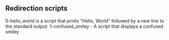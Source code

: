 ## Redirection scripts

0-hello_world is a script that prints "Hello, World" followed by a new line to the standard output.
1-confused_smiley - A script that displays a confused smiley
